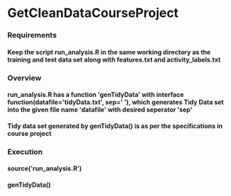 GetCleanDataCourseProject
=========================


### Requirements
#### Keep the script run_analysis.R in the same working directory as the training and test data set along with features.txt and activity_labels.txt

### Overview
#### run_analysis.R has a function 'genTidyData' with interface function(datafile='tidyData.txt', sep=' '), which generates Tidy Data set into the given file name 'datafile' with desired seperator 'sep'

#### Tidy data set generated by genTidyData() is as per the specifications in course project

### Execution
#### source('run_analysis.R')
#### genTidyData()
